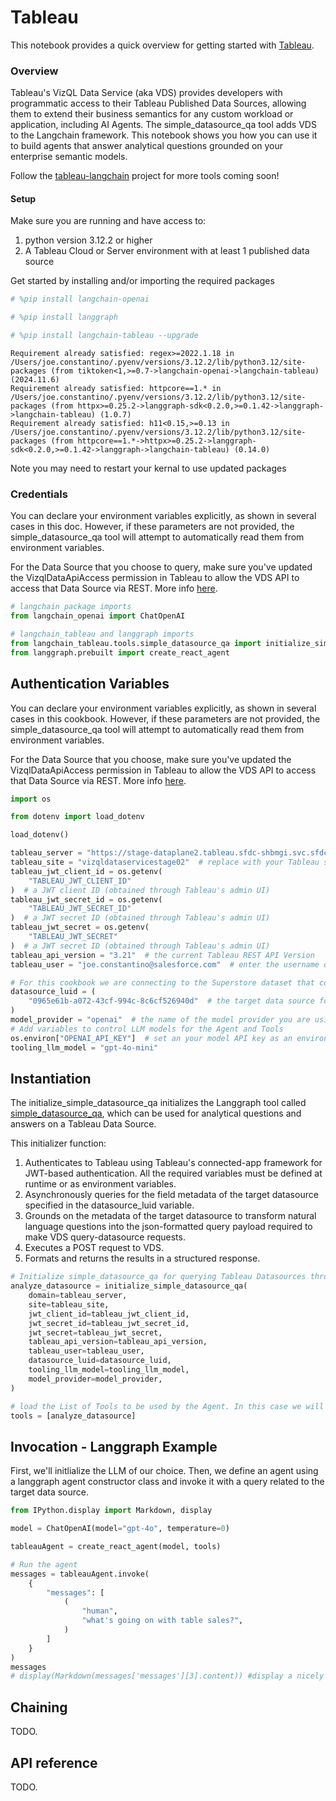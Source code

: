 # Tableau

This notebook provides a quick overview for getting started with [Tableau](https://help.tableau.com/current/api/vizql-data-service/en-us/index.html). 

### Overview

Tableau's VizQL Data Service (aka VDS) provides developers with programmatic access to their Tableau Published Data Sources, allowing them to extend their business semantics for any custom workload or application, including AI Agents. The simple_datasource_qa tool adds VDS to the Langchain framework. This notebook shows you how you can use it to build agents that answer analytical questions grounded on your enterprise semantic models. 

Follow the [tableau-langchain](https://github.com/Tab-SE/tableau_langchain) project for more tools coming soon!

#### Setup
Make sure you are running and have access to:
1. python version 3.12.2 or higher
2. A Tableau Cloud or Server environment with at least 1 published data source

Get started by installing and/or importing the required packages


```python
# %pip install langchain-openai
```


```python
# %pip install langgraph
```


```python
# %pip install langchain-tableau --upgrade
```
```output
Requirement already satisfied: regex>=2022.1.18 in /Users/joe.constantino/.pyenv/versions/3.12.2/lib/python3.12/site-packages (from tiktoken<1,>=0.7->langchain-openai->langchain-tableau) (2024.11.6)
Requirement already satisfied: httpcore==1.* in /Users/joe.constantino/.pyenv/versions/3.12.2/lib/python3.12/site-packages (from httpx>=0.25.2->langgraph-sdk<0.2.0,>=0.1.42->langgraph->langchain-tableau) (1.0.7)
Requirement already satisfied: h11<0.15,>=0.13 in /Users/joe.constantino/.pyenv/versions/3.12.2/lib/python3.12/site-packages (from httpcore==1.*->httpx>=0.25.2->langgraph-sdk<0.2.0,>=0.1.42->langgraph->langchain-tableau) (0.14.0)
```
Note you may need to restart your kernal to use updated packages

### Credentials

You can declare your environment variables explicitly, as shown in several cases in this doc. However, if these parameters are not provided, the simple_datasource_qa tool will attempt to automatically read them from environment variables.

For the Data Source that you choose to query, make sure you've updated the VizqlDataApiAccess permission in Tableau to allow the VDS API to access that Data Source via REST. More info [here](https://help.tableau.com/current/server/en-us/permissions_capabilities.htm#data-sources
). 


```python
# langchain package imports
from langchain_openai import ChatOpenAI

# langchain_tableau and langgraph imports
from langchain_tableau.tools.simple_datasource_qa import initialize_simple_datasource_qa
from langgraph.prebuilt import create_react_agent
```

## Authentication Variables
You can declare your environment variables explicitly, as shown in several cases in this cookbook. However, if these parameters are not provided, the simple_datasource_qa tool will attempt to automatically read them from environment variables.

For the Data Source that you choose, make sure you've updated the VizqlDataApiAccess permission in Tableau to allow the VDS API to access that Data Source via REST. More info [here](https://help.tableau.com/current/server/en-us/permissions_capabilities.htm#data-sources
). 


```python
import os

from dotenv import load_dotenv

load_dotenv()

tableau_server = "https://stage-dataplane2.tableau.sfdc-shbmgi.svc.sfdcfc.net/"  # replace with your Tableau server name
tableau_site = "vizqldataservicestage02"  # replace with your Tableau site
tableau_jwt_client_id = os.getenv(
    "TABLEAU_JWT_CLIENT_ID"
)  # a JWT client ID (obtained through Tableau's admin UI)
tableau_jwt_secret_id = os.getenv(
    "TABLEAU_JWT_SECRET_ID"
)  # a JWT secret ID (obtained through Tableau's admin UI)
tableau_jwt_secret = os.getenv(
    "TABLEAU_JWT_SECRET"
)  # a JWT secret ID (obtained through Tableau's admin UI)
tableau_api_version = "3.21"  # the current Tableau REST API Version
tableau_user = "joe.constantino@salesforce.com"  # enter the username querying the target Tableau Data Source

# For this cookbook we are connecting to the Superstore dataset that comes by default with every Tableau server
datasource_luid = (
    "0965e61b-a072-43cf-994c-8c6cf526940d"  # the target data source for this Tool
)
model_provider = "openai"  # the name of the model provider you are using for your Agent
# Add variables to control LLM models for the Agent and Tools
os.environ["OPENAI_API_KEY"]  # set an your model API key as an environment variable
tooling_llm_model = "gpt-4o-mini"
```

## Instantiation
The initialize_simple_datasource_qa initializes the Langgraph tool called [simple_datasource_qa](https://github.com/Tab-SE/tableau_langchain/blob/3ff9047414479cd55d797c18a78f834d57860761/pip_package/langchain_tableau/tools/simple_datasource_qa.py#L101), which can be used for analytical questions and answers on a Tableau Data Source.

This initializer function:
1. Authenticates to Tableau using Tableau's connected-app framework for JWT-based authentication. All the required variables must be defined at runtime or as environment variables.
2. Asynchronously queries for the field metadata of the target datasource specified in the datasource_luid variable.
3. Grounds on the metadata of the target datasource to transform natural language questions into the json-formatted query payload required to make VDS query-datasource requests.
4. Executes a POST request to VDS.
5. Formats and returns the results in a structured response.


```python
# Initialize simple_datasource_qa for querying Tableau Datasources through VDS
analyze_datasource = initialize_simple_datasource_qa(
    domain=tableau_server,
    site=tableau_site,
    jwt_client_id=tableau_jwt_client_id,
    jwt_secret_id=tableau_jwt_secret_id,
    jwt_secret=tableau_jwt_secret,
    tableau_api_version=tableau_api_version,
    tableau_user=tableau_user,
    datasource_luid=datasource_luid,
    tooling_llm_model=tooling_llm_model,
    model_provider=model_provider,
)

# load the List of Tools to be used by the Agent. In this case we will just load our data source Q&A tool.
tools = [analyze_datasource]
```

## Invocation - Langgraph Example
First, we'll initlialize the LLM of our choice. Then, we define an agent using a langgraph agent constructor class and invoke it with a query related to the target data source. 


```python
from IPython.display import Markdown, display

model = ChatOpenAI(model="gpt-4o", temperature=0)

tableauAgent = create_react_agent(model, tools)

# Run the agent
messages = tableauAgent.invoke(
    {
        "messages": [
            (
                "human",
                "what's going on with table sales?",
            )
        ]
    }
)
messages
# display(Markdown(messages['messages'][3].content)) #display a nicely formatted answer for successful generations
```

## Chaining

TODO.

## API reference

TODO.
